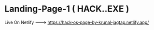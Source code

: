 # Landing-Page-1 ( HACK..EXE )

Live On Netlify ---> https://hack-os-page-by-krunal-jagtap.netlify.app/

